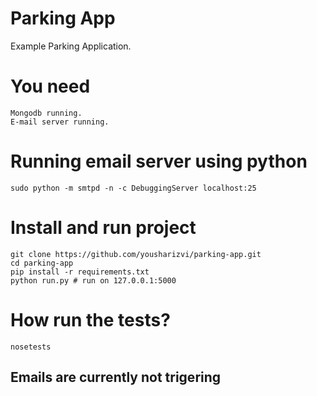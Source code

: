 Parking App
=============

Example Parking Application.

# You need
    
    Mongodb running.
    E-mail server running.

# Running email server using python

    sudo python -m smtpd -n -c DebuggingServer localhost:25

# Install and run project
    
    git clone https://github.com/yousharizvi/parking-app.git
    cd parking-app
    pip install -r requirements.txt
    python run.py # run on 127.0.0.1:5000

# How run the tests?
    
    nosetests

## Emails are currently not trigering


